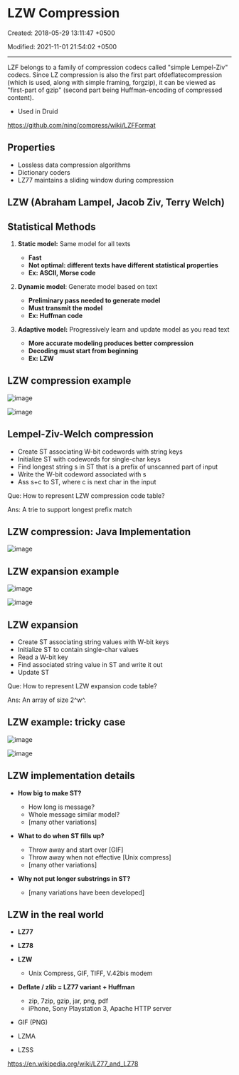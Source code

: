 # LZW Compression

Created: 2018-05-29 13:11:47 +0500

Modified: 2021-11-01 21:54:02 +0500

---

LZF belongs to a family of compression codecs called "simple Lempel-Ziv" codecs. Since LZ compression is also the first part ofdeflatecompression (which is used, along with simple framing, forgzip), it can be viewed as "first-part of gzip" (second part being Huffman-encoding of compressed content).


-   Used in Druid

<https://github.com/ning/compress/wiki/LZFFormat>

## Properties
-   Lossless data compression algorithms
-   Dictionary coders
-   LZ77 maintains a sliding window during compression

## LZW (Abraham Lampel, Jacob Ziv, Terry Welch)

## Statistical Methods

1.  **Static model:** Same model for all texts
    -   **Fast**
    -   **Not optimal: different texts have different statistical properties**
    -   **Ex: ASCII, Morse code**

2.  **Dynamic model**: Generate model based on text
    -   **Preliminary pass needed to generate model**
    -   **Must transmit the model**
    -   **Ex: Huffman code**

3.  **Adaptive model:** Progressively learn and update model as you read text
    -   **More accurate modeling produces better compression**
    -   **Decoding must start from beginning**
    -   **Ex: LZW**

## LZW compression example

![image](media/LZW-Compression-image1.jpg)

![image](media/LZW-Compression-image2.jpg)

## Lempel-Ziv-Welch compression
-   Create ST associating W-bit codewords with string keys
-   Initialize ST with codewords for single-char keys
-   Find longest string s in ST that is a prefix of unscanned part of input
-   Write the W-bit codeword associated with s
-   Ass s+c to ST, where c is next char in the input

Que: How to represent LZW compression code table?

Ans: A trie to support longest prefix match

## LZW compression: Java Implementation

![image](media/LZW-Compression-image3.jpeg)

## LZW expansion example

![image](media/LZW-Compression-image4.jpg)

![image](media/LZW-Compression-image5.jpg)

## LZW expansion
-   Create ST associating string values with W-bit keys
-   Initialize ST to contain single-char values
-   Read a W-bit key
-   Find associated string value in ST and write it out
-   Update ST

Que: How to represent LZW expansion code table?

Ans: An array of size 2^w^.

## LZW example: tricky case

![image](media/LZW-Compression-image6.jpg)

![image](media/LZW-Compression-image7.jpg)

## LZW implementation details
-   **How big to make ST?**
    -   How long is message?
    -   Whole message similar model?
    -   [many other variations]


-   **What to do when ST fills up?**
    -   Throw away and start over [GIF]
    -   Throw away when not effective [Unix compress]
    -   [many other variations]


-   **Why not put longer substrings in ST?**
    -   [many variations have been developed]

## LZW in the real world
-   **LZ77**
-   **LZ78**
-   **LZW**
    -   Unix Compress, GIF, TIFF, V.42bis modem


-   **Deflate / zlib = LZ77 variant + Huffman**
    -   zip, 7zip, gzip, jar, png, pdf
    -   iPhone, Sony Playstation 3, Apache HTTP server
-   GIF (PNG)
-   LZMA
-   LZSS

<https://en.wikipedia.org/wiki/LZ77_and_LZ78>



